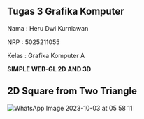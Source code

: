 ## Tugas 3 Grafika Komputer

Nama : Heru Dwi Kurniawan

NRP : 5025211055

Kelas : Grafika Komputer A

**SIMPLE WEB-GL 2D AND 3D**

## 2D Square from Two Triangle

![WhatsApp Image 2023-10-03 at 05 58 11](https://github.com/herukurniawann/Pweb-tugas-1-Healthy-Food/assets/93961310/1329898e-bf35-4fbd-bebb-3d7ed61d67cd)


